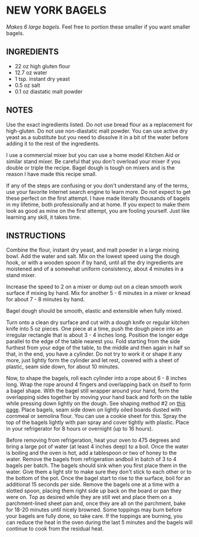 # NEW YORK BAGELS

*Makes 6 large bagels*.  Feel free to portion these smaller if you want smaller bagels.

## INGREDIENTS

- 22 oz high gluten flour
- 12.7 oz water
- 1 tsp. instant dry yeast
- 0.5 oz salt
- 0.1 oz diastatic malt powder

## NOTES 
Use the exact ingredients listed. Do not use bread flour as a replacement for high-gluten. Do not use non-diastatic malt powder. You can use active dry yeast as a substitute but you need to dissolve it in a bit of the water before adding it to the rest of the ingredients.

I use a commercial mixer but you can use a home model Kitchen Aid or similar stand mixer. Be careful that you don't overload your mixer if you double or triple the recipe. Bagel dough is tough on mixers and is the reason I have made this recipe small.

If any of the steps are confusing or you don't understand any of the terms, use your favorite Internet search engine to learn more. Do not expect to get these perfect on the first attempt. I have made literally thousands of bagels in my lifetime, both professionally and at home. If you expect to make them look as good as mine on the first attempt, you are fooling yourself. Just like learning any skill, it takes time.

## INSTRUCTIONS

Combine the flour, instant dry yeast, and malt powder in a large mixing bowl. Add the water and salt. Mix on the lowest speed using the dough hook, or with a wooden spoon if by hand, until all the dry ingredients are moistened and of a somewhat uniform consistency, about 4 minutes in a stand mixer.

Increase the speed to 2 on a mixer or dump out on a clean smooth work surface if mixing by hand. Mix for another 5 - 6 minutes in a mixer or knead for about 7 - 8 minutes by hand.

Bagel dough should be smooth, elastic and extensible when fully mixed.

Turn onto a clean dry surface and cut with a dough knife or regular kitchen knife into 5 oz pieces. One piece at a time, push the dough piece into an irregular rectangle that is about 3 - 4 inches long. Position the longer edge parallel to the edge of the table nearest you. Fold starting from the side furthest from your edge of the table, to the middle and then again in half so that, in the end, you have a cylinder. Do not try to work it or shape it any more, just lightly form the cylinder and let rest, covered with a sheet of plastic, seam side down, for about 10 minutes.

Now, to shape the bagels, roll each cylinder into a rope about 6 - 8 inches long. Wrap the rope around 4 fingers and overlapping back on itself to form a bagel shape. With the bagel still wrapper around your hand, form the overlapping sides together by moving your hand back and forth on the table while pressing down lightly on the dough. See shaping method #2 on [this page](https://www.kingarthurbaking.com/blog/2020/01/15/how-to-shape-bagels). Place bagels, seam side down on lightly oiled boards dusted with cornmeal or semolina flour. You can use a cookie sheet for this. Spray the top of the bagels lightly with pan spray and cover tightly with plastic. Place in your refrigerator for 8 hours or overnight (up to 16 hours).

Before removing from refrigeration, heat your oven to 475 degrees and bring a large pot of water (at least 4 inches deep) to a boil. Once the water is boiling and the oven is hot, add a tablespoon or two of honey to the water. Remove the bagels from refrigeration andboil in batch of 3 to 4 bagels per batch. The bagels should sink when you first place them in the water. Give them a light stir to make sure they don't stick to each other or to the bottom of the pot. Once the bagel start to rise to the surface, boil for an additional 15 seconds per side. Remove the bagels one at a time with a slotted spoon, placing them right side up back on the board or pan they were on. Top as desired while they are still wet and place them on a parchment-lined sheet pan and, once they are all on the parchment, bake for 18-20 minutes until nicely browned. Some toppings may burn before your bagels are fully done, so take care. If the toppings are burning, you can reduce the heat in the oven during the last 5 minutes and the bagels will continue to cook from the residual heat.

